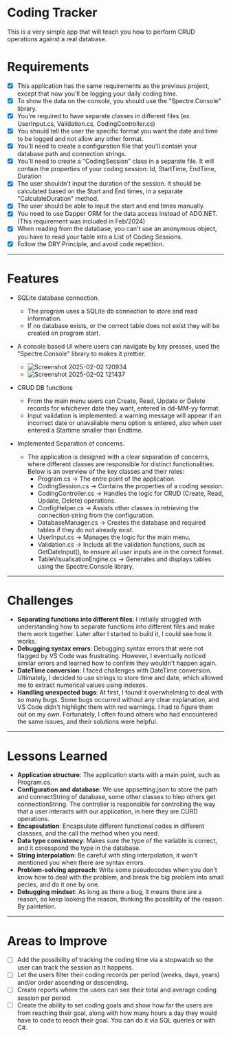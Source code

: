 # Coding Tracker
 This is a very simple app that will teach you how to perform CRUD operations against a real database. 
 
# Requirements
- [x] This application has the same requirements as the previous project, except that now you'll be logging your daily coding time.
- [x] To show the data on the console, you should use the "Spectre.Console" library.
- [x] You're required to have separate classes in different files (ex. UserInput.cs, Validation.cs, CodingController.cs)
- [x] You should tell the user the specific format you want the date and time to be logged and not allow any other format.
- [x] You'll need to create a configuration file that you'll contain your database path and connection strings.
- [x] You'll need to create a "CodingSession" class in a separate file. It will contain the properties of your coding session: Id, StartTime, EndTime, Duration
- [x] The user shouldn't input the duration of the session. It should be calculated based on the Start and End times, in a separate "CalculateDuration" method.
- [x] The user should be able to input the start and end times manually.
- [x] You need to use Dapper ORM for the data access instead of ADO.NET. (This requirement was included in Feb/2024)
- [x] When reading from the database, you can't use an anonymous object, you have to read your table into a List of Coding Sessions.
- [x] Follow the DRY Principle, and avoid code repetition.
---------
# Features
- SQLite database connection.
    - The program uses a SQLite db connection to store and read information.
    - If no database exists, or the correct table does not exist they will be created on program start.
- A console based UI where users can navigate by key presses, used the "Spectre.Console" library to makes it prettier.
    - ![Screenshot 2025-02-02 120934](https://github.com/user-attachments/assets/f1d94639-6245-4f49-8b75-8b3b1247a286)
    - ![Screenshot 2025-02-02 121437](https://github.com/user-attachments/assets/359433db-c1ee-46d6-b7a0-d301364cc972)

- CRUD DB functions
    - From the main menu users can Create, Read, Update or Delete records for whichever date they want, entered in dd-MM-yy format. 
    - Input validation is implemented: a warning message will appear if an incorrect date or unavailable menu option is entered, also when user entered a Startime smaller than Endtime.
      
- Implemented Separation of concerns.
    - The application is designed with a clear separation of concerns, where different classes are responsible for distinct functionalities. Below is an overview of the key classes and their roles:
        - Program.cs -> The entre point of the application.
        - CodingSession.cs -> Contains the properties of a coding session.
        - CodingController.cs -> Handles the logic for CRUD (Create, Read, Update, Delete) operations.
        - ConfigHelper.cs -> Assists other classes in retrieving the connection string from the configuration.
        - DatabaseManager.cs -> Creates the database and required tables if they do not already exist.
        - UserInput.cs -> Manages the logic for the main menu.
        - Validation.cs -> Includs all the validation functions, such as GetDateInput(), to ensure all user inputs are in the correct format.
        - TableVisualisationEngine.cs -> Generates and displays tables using the Spectre.Console library.
 --------------
 # Challenges
- **Separating functions into different files**: I initially struggled with understanding how to separate functions into different files and make them work together. Later after I started to build it, I could see how it works.
- **Debugging syntax errors**: Debugging syntax errors that were not flagged by VS Code was frustrating. However, I eventually noticed similar errors and learned how to confirm they wouldn't happen again.
- **DateTime conversion**: I faced challenges with DateTime conversion. Ultimately, I decided to use strings to store time and date, which allowed me to extract numerical values using indexes.
- **Handling unexpected bugs**: At first, I found it overwhelming to deal with so many bugs. Some bugs occurred without any clear explanation, and VS Code didn't highlight them with red warnings. I had to figure them out on my own. Fortunately, I often found others who had encountered the same issues, and their solutions were helpful.
 ---------------
 # Lessons Learned
- **Application structure**: The application starts with a main point, such as Program.cs.
- **Configuration and database**: We use appsetting.json to store the path and connectString of database, some other classes to hlep others get connectionString. The controller is responsible for controlling the way that a user interacts with our application, in here they are CURD operations. 
- **Encapsulation**: Encapsulate different functional codes in different classses, and the call the method when you need.
- **Data type consistency**: Makes sure the type of the variable is correct, and it coresspond the type in the database.
- **String interpolation**: Be careful with sting interpolation, it won't mentioned you when there are syntax errors.
- **Problem-solving approach**: Write some pseudocodes when you don't know how to deal with the problem, and break the big problem into small pecies, and do it one by one.
- **Debugging mindset**: As long as there a bug, it means there are a reason, so keep looking the reason, thinking the possiblity of the reason. By paintetion.
 ---------------
 # Areas to Improve
- [ ] Add the possibility of tracking the coding time via a stopwatch so the user can track the session as it happens.
- [ ] Let the users filter their coding records per period (weeks, days, years) and/or order ascending or descending.
- [ ] Create reports where the users can see their total and average coding session per period.
- [ ] Create the ability to set coding goals and show how far the users are from reaching their goal, along with how many hours a day they would have to code to reach their goal. You can do it via SQL queries or with C#.
